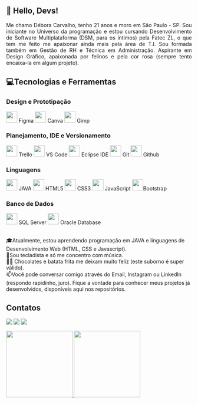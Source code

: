<h2>👋 Hello, Devs! </h2>


<p align=justify>Me chamo Débora Carvalho, tenho 21 anos e moro em São Paulo - SP. Sou iniciante no Universo da programação e estou cursando Desenvolvimento de Software Multiplataforma (DSM, para os íntimos) pela Fatec ZL, o que tem me feito me apaixonar ainda mais pela área de T.I. Sou formada também em Gestão de RH e Técnica em Administração. Aspirante em Design Gráfico, apaixonada por felinos e pela cor rosa (sempre tento encaixa-la em algum projeto).</p>


<h2>💻Tecnologias e Ferramentas</h2>

### Design e Prototipação
<div class="tecnologias">
    <img loading="lazy" src="https://cdn.jsdelivr.net/gh/devicons/devicon@latest/icons/figma/figma-original.svg" width="30" height="30"/> Figma
    <img loading="lazy" src="https://cdn.jsdelivr.net/gh/devicons/devicon@latest/icons/canva/canva-original.svg" width="30" height="30"/> Canva
    <img loading="lazy" src="https://cdn.jsdelivr.net/gh/devicons/devicon@latest/icons/gimp/gimp-original.svg" width="30" height="30"/> Gimp
</div>

### Planejamento, IDE e Versionamento
<div class="tecnologias">
    <img loading="lazy" src="https://cdn.jsdelivr.net/gh/devicons/devicon@latest/icons/trello/trello-plain-wordmark.svg" width="30" height="30"/> Trello
    <img loading="lazy" src="https://cdn.jsdelivr.net/gh/devicons/devicon@latest/icons/vscode/vscode-original.svg" width="30" height="30"/> VS Code
    <img loading="lazy" src="https://cdn.jsdelivr.net/gh/devicons/devicon@latest/icons/eclipse/eclipse-original.svg" width="30" height="30"/> Eclipse IDE
    <img loading="lazy" src="https://cdn.jsdelivr.net/gh/devicons/devicon@latest/icons/git/git-original.svg" width="30" height="30"/> Git
    <img loading="lazy" src="https://cdn.jsdelivr.net/gh/devicons/devicon@latest/icons/github/github-original.svg" width="30" height="30"/> Github
</div>

### Linguagens
<div class="tecnologias">
    <img loading="lazy" src="https://cdn.jsdelivr.net/gh/devicons/devicon@latest/icons/java/java-original.svg" width="30" height="30"/> JAVA
    <img loading="lazy" src="https://cdn.jsdelivr.net/gh/devicons/devicon@latest/icons/html5/html5-plain.svg" width="30" height="30"/> HTML5
    <img loading="lazy" src="https://cdn.jsdelivr.net/gh/devicons/devicon@latest/icons/css3/css3-original.svg" width="30" height="30"/> CSS3
    <img loading="lazy" src="https://cdn.jsdelivr.net/gh/devicons/devicon@latest/icons/javascript/javascript-original.svg" width="30" height="30"/> JavaScript
    <img src="https://cdn.jsdelivr.net/gh/devicons/devicon@latest/icons/bootstrap/bootstrap-original.svg"  width="30" height="30"/>Bootstrap
</div>

### Banco de Dados
<div class="tecnologias">
    <img loading="lazy" src="https://cdn.jsdelivr.net/gh/devicons/devicon@latest/icons/microsoftsqlserver/microsoftsqlserver-original.svg" width="30" height="30"/> SQL Server
    <img loading="lazy" src="https://cdn.jsdelivr.net/gh/devicons/devicon@latest/icons/oracle/oracle-original.svg" width="30" height="30"/> Oracle Database
</div>
  


<p>
<br>🎓Atualmente, estou aprendendo programação em JAVA e linguagens de Desenvolvimento Web (HTML, CSS e Javascript).
<br>🎹Sou tecladista e só me concentro com música.
<br>🍫🍟 Chocolates e batata frita me deixam muito feliz (este suborno é super válido).
<br>📫Você pode conversar comigo através do Email, Instagram ou LinkedIn (respondo rapidinho, juro). Fique a vontade para conhecer meus projetos já desenvolvidos, disponíveis aqui nos repositórios.
</p>

<h2>Contatos</h2>


<p>
<div>
<a href="https://www.instagram.com/deboravicarvalho/" target="_blank"><img loading="lazy" src="https://img.shields.io/badge/-Instagram-%23E4405F?style=for-the-badge&logo=instagram&logoColor=white" target="_blank"></a>
<a href = "deboravolc2@gmail.com"><img loading="lazy" src="https://img.shields.io/badge/Gmail-D14836?style=for-the-badge&logo=gmail&logoColor=white" target="_blank"></a>
<a href="https://www.linkedin.com/in/debora-vieira-carvalho-45a478205" target="_blank"><img loading="lazy" src="https://img.shields.io/badge/-LinkedIn-%230077B5?style=for-the-badge&logo=linkedin&logoColor=white" target="_blank"></a>    
</div>
</p>

<div>
<a href="https://github.com/Debora-Carvalho">
<img loading="lazy" height="180em" src="https://github-readme-stats.vercel.app/api/top-langs/?username=Debora-Carvalho&layout=compact&langs_count=7&theme=dracula"/>
<img loading="lazy" height="180em" src="https://github-readme-stats.vercel.app/api?username=Debora-Carvalho&show_icons=true&theme=dracula&include_all_commits=true&count_private=true"/>
</div>





